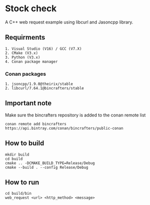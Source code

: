 # Stock check
A C++ web request example using libcurl and Jasoncpp library.

## Requirments
    1. Visual Studio (V16) / GCC (V7.X)
    2. CMake (V3.x)
    3. Python (V3.x)
    4. Conan package manager
    
### Conan packages
    1. jsoncpp/1.9.0@theirix/stable
    2. libcurl/7.64.1@bincrafters/stable

## Important note
Make sure the bincrafters repository is added to the conan remote list
```
conan remote add bincrafters https://api.bintray.com/conan/bincrafters/public-conan
```

## How to build
```
mkdir build
cd build
cmake .. -DCMAKE_BUILD_TYPE=Release/Debug
cmake --build . --config Release/Debug 
```

## How to run
```
cd build/bin
web_request <url> <http_method> <message>
```
